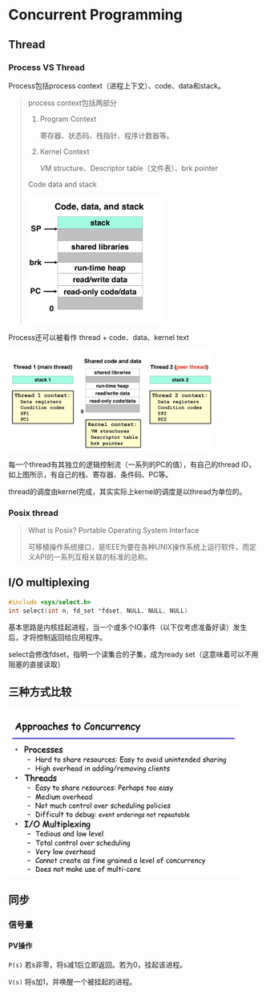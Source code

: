 # Concurrent Programming

## Thread

### Process VS Thread

Process包括process context（进程上下文）、code、data和stack。

> process context包括两部分
>
> 1. Program Context
>
>    寄存器、状态码、栈指针、程序计数器等。
>
> 2. Kernel Context
>
>    VM structure、Descriptor table（文件表）、brk pointer
>
> Code data and stack
>
> <img src="./note_img/code_data_stack.jpeg" style="zoom:40%;" />

Process还可以被看作 thread + code、data、kernel text

<img src="./note_img/thread_view.jpeg" style="zoom:40%;" />

每一个thread有其独立的逻辑控制流（一系列的PC的值），有自己的thread ID，如上图所示，有自己的栈、寄存器、条件码、PC等。

thread的调度由kernel完成，其实实际上kernel的调度是以thread为单位的。

### Posix thread

> What is Posix? Portable Operating System Interface
>
> 可移植操作系统接口，是IEEE为要在各种UNIX操作系统上运行软件，而定义API的一系列互相关联的标准的总称。

## I/O multiplexing

```c
#include <sys/select.h>
int select(int n, fd_set *fdset, NULL, NULL, NULL)
```

基本思路是内核挂起进程，当一个或多个IO事件（以下仅考虑准备好读）发生后，才将控制返回给应用程序。

select会修改fdset，指明一个读集合的子集，成为ready set（这意味着可以不用阻塞的直接读取）

## 三种方式比较

<img src="./note_img/ways_of_concurrency.jpeg" style="zoom:45%;" />

## 同步

### 信号量

#### PV操作

`P(s)` 若s非零，将s减1后立即返回。若为0，挂起该进程。

`V(s)` 将s加1，并唤醒一个被挂起的进程。
